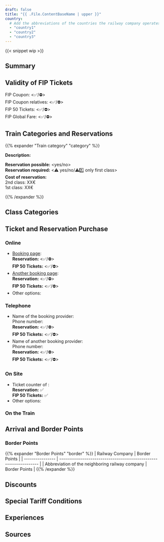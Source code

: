 ```yaml
---
draft: false
title: "{{ .File.ContentBaseName | upper }}"
country:
  # Add the abbreviations of the countries the railway company operates in.
  - "country1"
  - "country2"
  - "country3"
---
```


<!-- Remove the WIP snippet if the page is complete -->

{{< snippet wip >}}

<!--
  Short description of the railway company. For example, the full name in the local language, alternative names, and information about whether it is a private or state railway.
-->

## Summary

<!--
  Bullet point summary of the most important features/FIP regulations of the railway company.
  For example:
  - Are FIP 50 and FIP Coupons accepted?
  - Is there a reservation requirement?
  - Are there any other special tariff regulations or deviations from other FIP railway companies?
-->

## Validity of FIP Tickets

FIP Coupon: <✅/⛔> \
FIP Coupon relatives: <✅/⛔> \
FIP 50 Tickets: <✅/⛔> \
FIP Global Fare: <✅/⛔>

<!--
  Where are FIP 50 tickets/FIP Coupons valid and are there any restrictions? Which ticket is required for entry (e.g., continuous FIP 50 ticket or FIP Coupons of both countries)?
-->

## Train Categories and Reservations

<!--
  Are reservations possible and where is there a reservation requirement?
-->

<!--
  For each train category, a separate section can be added according to the following principle:
  In the title, the following emojis can be used:
  - ⚠️ for a general reservation requirement or supplements
  - 1️⃣ for a reservation requirement in 1st class
  - ⛔ for a non-acceptance of FIP
  - ℹ️ for confusion with other railway companies/train categories
-->

{{% expander "Train category" "category" %}}

<!-- Replace "Train category" with the name of the category, e.g. ICE. -->

**Description:**

<!-- Description of the category -->

**Reservation possible:** <yes/no> \
**Reservation required:** <⚠️ yes/no/⚠️1️⃣ only first class> \
**Cost of reservation:** <!-- Enter the costs here by class, route, etc. If there are no fixed prices, then provide a price range or examples. --> \
2nd class: XX€ \
1st class: XX€

<!-- If FIP is not valid, add the following:
**FIP:** ⛔ FIP is not accepted
-->
<!-- If there are FIP Global Fares, add the following:
**FIP Global Fare:**
-->

{{% /expander %}}

## Class Categories

<!--
  If the class categories include additional/different classes beyond 1st and 2nd class, they can be described here. Otherwise, this section can be removed.
-->

<!--
**Standard**: Comparable to 2nd class. \
**Plus**: 1st class without catering. An FIP pass for 1st class is required. \
**Premium**: 1st class including catering. Not bookable with FIP.
-->

## Ticket and Reservation Purchase

### Online

- [Booking page](<Link to the website>): \
  **Reservation:** <✅/⛔> \
  **FIP 50 Tickets:** <✅/⛔>
  <!-- Optional booking notes, how can FIP tickets or reservations be purchased? -->
- [Another booking page](<Link to the website>): \
  **Reservation:** <✅/⛔> \
  **FIP 50 Tickets:** <✅/⛔>
  <!-- Optional booking notes, how can FIP tickets or reservations be purchased? -->
- Other options:
  <!-- Other notes and additional websites for online booking/reservation. -->

### Telephone

- Name of the booking provider: \
  Phone number: <Phone number> \
  **Reservation:** <✅/⛔> \
  **FIP 50 Tickets:** <✅/⛔>
  <!-- Additional notes for booking by phone -->
- Name of another booking provider: \
  Phone number: <Phone number> \
  **Reservation:** <✅/⛔> \
  **FIP 50 Tickets:** <✅/⛔>
  <!-- Additional notes for booking by phone -->

### On Site

- Ticket counter of <Railway Company>: \
  **Reservation:** ✅ \
  **FIP 50 Tickets:** ✅
  <!-- Where are ticket counters generally located? If possible,add a to an overview. Add additional  information about purchasing at the counter. -->
- Other options:
  <!-- Can tickets also be purchased at other counters abroad, if so where? -->

### On the Train

<!--
  Can tickets with FIP discount still be purchased on the train, if so how and is there a surcharge?
-->

## Arrival and Border Points

### <Country Name>

<!--
  Which routes can be used from the respective country?
  What tips & recommendations are there for entry from the country
-->

### Border Points

<!--
  Add the border points with links to the neighboring railway companies.
-->

{{% expander "Border Points" "border" %}}
| Railway Company | Border Points |
| ---------------- | ------------------------------------------------------------------- |
| Abbreviation of the neighboring railway company | Border Points |
{{% /expander %}}

## Discounts

<!--
  What discounts can children receive and under what circumstances?
  What other discounts might there be?
-->

## Special Tariff Conditions

### <Route or Name>

<!--
  Description of the special condition, if there are special regulations on certain routes.
-->

## Experiences

<!--
  Personal experiences and special personal tips for the trip
-->

## Sources

[^1]: [<Source Name 1>](Link)

[^2]: [<Source Name 2>](Link)

